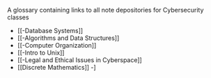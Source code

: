 
A glossary containing links to all note depositories for Cybersecurity classes

- [[-Database Systems]]
- [[-Algorithms and Data Structures]]
- [[-Computer Organization]]
- [[-Intro to Unix]] 
- [[-Legal and Ethical Issues in Cyberspace]]
- [[Discrete Mathematics]]
-]


